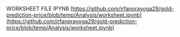 WORKSHEET FILE IPYNB [https://github.com/irfanprayoga29/gold-prediction-price/blob/temp/Analysis/worksheet.ipynb](https://github.com/irfanprayoga29/gold-prediction-price/blob/temp/Analysis/worksheet.ipynb)

